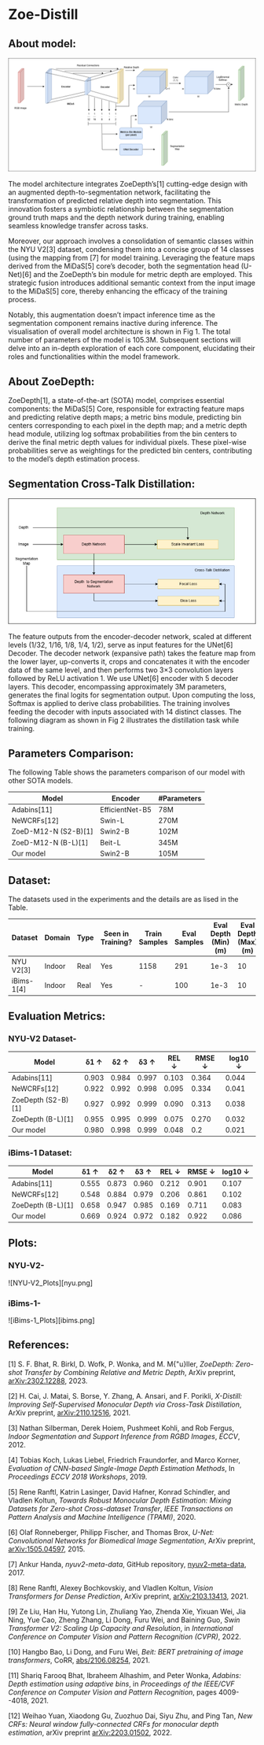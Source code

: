 # Zoe-Distill

## About model:
![Model Archiecture](Model.png)

The model architecture integrates ZoeDepth’s[1] cutting-edge design with an augmented depth-to-segmentation network,
facilitating the transformation of predicted relative depth into segmentation. This innovation fosters a symbiotic relationship
between the segmentation ground truth maps and the depth network during training, enabling seamless knowledge transfer across
tasks.

Moreover, our approach involves a consolidation of semantic classes within the NYU V2[3] dataset, condensing them into
a concise group of 14 classes (using the mapping from [7] for model training. Leveraging the feature maps derived from the
MiDaS[5] core’s decoder, both the segmentation head (U-Net)[6] and the ZoeDepth’s bin module for metric depth are employed.
This strategic fusion introduces additional semantic context from the input image to the MiDaS[5] core, thereby enhancing the
efficacy of the training process.

Notably, this augmentation doesn’t impact inference time as the segmentation component remains inactive during inference.
The visualisation of overall model architecture is shown in Fig 1. The total number of parameters of the model is 105.3M.
Subsequent sections will delve into an in-depth exploration of each core component, elucidating their roles and functionalities
within the model framework.

## About ZoeDepth:
ZoeDepth[1], a state-of-the-art (SOTA) model, comprises essential components: the MiDaS[5] Core, responsible for extracting
feature maps and predicting relative depth maps; a metric bins module, predicting bin centers corresponding to each pixel in the
depth map; and a metric depth head module, utilizing log softmax probabilities from the bin centers to derive the final metric
depth values for individual pixels. These pixel-wise probabilities serve as weightings for the predicted bin centers, contributing
to the model’s depth estimation process.

##  Segmentation Cross-Talk Distillation:
![Cross-Talk Distillation](Cross_Talk_Distillation.png)

The feature outputs from the encoder-decoder network, scaled at different levels (1/32, 1/16, 1/8, 1/4, 1/2), serve as input
features for the UNet[6] Decoder. The decoder network (expansive path) takes the feature map from the lower layer, up-converts
it, crops and concatenates it with the encoder data of the same level, and then performs two 3×3 convolution layers followed by
ReLU activation 1. We use UNet[6] encoder with 5 decoder layers. This decoder, encompassing approximately 3M parameters,
generates the final logits for segmentation output. Upon computing the loss, Softmax is applied to derive class probabilities. The
training involves feeding the decoder with inputs associated with 14 distinct classes. The following diagram as shown in Fig 2
illustrates the distillation task while training.

## Parameters Comparison:
The following Table shows the parameters comparison of our model with other SOTA models.

| Model               | Encoder       | #Parameters |
|---------------------|---------------|-------------|
| Adabins[11]         | EfficientNet-B5 | 78M         |
| NeWCRFs[12]         | Swin-L          | 270M        |
| ZoeD-M12-N (S2-B)[1]| Swin2-B         | 102M        |
| ZoeD-M12-N (B-L)[1] | Beit-L          | 345M        |
| Our model           | Swin2-B         | 105M        |

## Dataset:
The datasets used in the experiments and the details are as lised in the Table.

| Dataset           | Domain  | Type  | Seen in Training? | Train Samples | Eval Samples | Eval Depth (Min) (m)| Eval Depth (Max) (m)|
|-------------------|---------|-------|-------------------|---------------|--------------|---------------------|---------------------|
| NYU V2[3]         | Indoor  | Real  | Yes               | 1158          | 291          | 1e-3                | 10                  |
| iBims-1[4]        | Indoor  | Real  | Yes               | -             | 100          | 1e-3                | 10                  |

## Evaluation Metrics:
### NYU-V2 Dataset-
| Model                 | δ1 ↑   | δ2 ↑   | δ3 ↑   | REL ↓  | RMSE ↓ | log10 ↓ |
|-----------------------|--------|--------|--------|--------|--------|---------|
| Adabins[11]           | 0.903  | 0.984  | 0.997  | 0.103  | 0.364  | 0.044   |
| NeWCRFs[12]           | 0.922  | 0.992  | 0.998  | 0.095  | 0.334  | 0.041   |
| ZoeDepth (S2-B)[1]    | 0.927  | 0.992  | 0.999  | 0.090  | 0.313  | 0.038   |
| ZoeDepth (B-L)[1]     | 0.955  | 0.995  | 0.999  | 0.075  | 0.270  | 0.032   |
| Our model             | 0.980  | 0.998  | 0.999  | 0.048  | 0.2    | 0.021   |

### iBims-1 Dataset:
| Model                 | δ1 ↑   | δ2 ↑   | δ3 ↑   | REL ↓  | RMSE ↓ | log10 ↓ |
|-----------------------|--------|--------|--------|--------|--------|---------|
| Adabins[11]           | 0.555  | 0.873  | 0.960  | 0.212  | 0.901  | 0.107   |
| NeWCRFs[12]           | 0.548  | 0.884  | 0.979  | 0.206  | 0.861  | 0.102   |
| ZoeDepth (B-L)[1]     | 0.658  | 0.947  | 0.985  | 0.169  | 0.711  | 0.083   |
| Our model             | 0.669  | 0.924  | 0.972  | 0.182  | 0.922  | 0.086   |

## Plots:
### NYU-V2-
![NYU-V2_Plots][nyu.png]

### iBims-1-
![iBims-1_Plots][ibims.png]

## References:
[1] S. F. Bhat, R. Birkl, D. Wofk, P. Wonka, and M. M{\"u}ller, *ZoeDepth: Zero-shot Transfer by Combining Relative and Metric Depth*, ArXiv preprint, [arXiv:2302.12288](https://arxiv.org/abs/2302.12288), 2023.

[2] H. Cai, J. Matai, S. Borse, Y. Zhang, A. Ansari, and F. Porikli, *X-Distill: Improving Self-Supervised Monocular Depth via Cross-Task Distillation*, ArXiv preprint, [arXiv:2110.12516](https://arxiv.org/abs/2110.12516), 2021.

[3] Nathan Silberman, Derek Hoiem, Pushmeet Kohli, and Rob Fergus, *Indoor Segmentation and Support Inference from RGBD Images*, *ECCV*, 2012.

[4] Tobias Koch, Lukas Liebel, Friedrich Fraundorfer, and Marco Korner, *Evaluation of CNN-based Single-Image Depth Estimation Methods*, In *Proceedings ECCV 2018 Workshops*, 2019.

[5] Rene Ranftl, Katrin Lasinger, David Hafner, Konrad Schindler, and Vladlen Koltun, *Towards Robust Monocular Depth Estimation: Mixing Datasets for Zero-shot Cross-dataset Transfer*, *IEEE Transactions on Pattern Analysis and Machine Intelligence (TPAMI)*, 2020.

[6] Olaf Ronneberger, Philipp Fischer, and Thomas Brox, *U-Net: Convolutional Networks for Biomedical Image Segmentation*, ArXiv preprint, [arXiv:1505.04597](https://arxiv.org/abs/1505.04597), 2015.

[7] Ankur Handa, *nyuv2-meta-data*, GitHub repository, [nyuv2-meta-data](https://github.com/ankurhanda/nyuv2-meta-data), 2017.

[8] Rene Ranftl, Alexey Bochkovskiy, and Vladlen Koltun, *Vision Transformers for Dense Prediction*, ArXiv preprint, [arXiv:2103.13413](https://arxiv.org/abs/2103.13413), 2021.

[9] Ze Liu, Han Hu, Yutong Lin, Zhuliang Yao, Zhenda Xie, Yixuan Wei, Jia Ning, Yue Cao, Zheng Zhang, Li Dong, Furu Wei, and Baining Guo, *Swin Transformer V2: Scaling Up Capacity and Resolution*, in *International Conference on Computer Vision and Pattern Recognition (CVPR)*, 2022.

[10] Hangbo Bao, Li Dong, and Furu Wei, *Beit: BERT pretraining of image transformers*, CoRR, [abs/2106.08254](https://arxiv.org/abs/2106.08254), 2021.

[11] Shariq Farooq Bhat, Ibraheem Alhashim, and Peter Wonka, *Adabins: Depth estimation using adaptive bins*, in *Proceedings of the IEEE/CVF Conference on Computer Vision and Pattern Recognition*, pages 4009--4018, 2021.

[12] Weihao Yuan, Xiaodong Gu, Zuozhuo Dai, Siyu Zhu, and Ping Tan, *New CRFs: Neural window fully-connected CRFs for monocular depth estimation*, arXiv preprint [arXiv:2203.01502](https://arxiv.org/abs/2203.01502), 2022.





